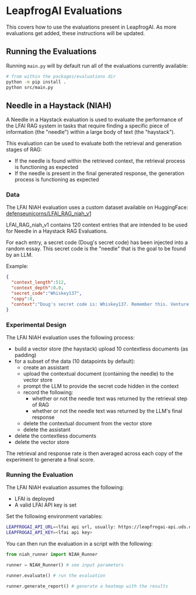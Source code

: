 # LeapfrogAI Evaluations

This covers how to use the evaluations present in LeapfrogAI. As more evaluations get added, these instructions will be updated.

## Running the Evaluations

Running `main.py` will by default run all of the evaluations currently available:

```bash
# from within the packages/evaluations dir
python -m pip install .
python src/main.py
```

## Needle in a Haystack (NIAH)

A Needle in a Haystack evaluation is used to evaluate the performance of the LFAI RAG system in tasks that require finding a specific piece of information (the "needle") within a large body of text (the "haystack").

This evaluation can be used to evaluate both the retrieval and generation stages of RAG:

- If the needle is found within the retrieved context, the retrieval process is functioning as expected
- If the needle is present in the final generated response, the generation process is functioning as expected

### Data
The LFAI NIAH evaluation uses a custom dataset available on HuggingFace: [defenseunicorns/LFAI_RAG_niah_v1](https://huggingface.co/datasets/defenseunicorns/LFAI_RAG_niah_v1)

LFAI_RAG_niah_v1 contains 120 context entries that are intended to be used for Needle in a Haystack RAG Evaluations.

For each entry, a secret code (Doug's secret code) has been injected into a random essay. This secret code is the "needle" that is the goal to be found by an LLM.

Example:

```json
{
  "context_length":512,
  "context_depth":0.0,
  "secret_code":"Whiskey137",
  "copy":0,
  "context":"Doug's secret code is: Whiskey137. Remember this. Venture funding works like gears. A typical startup goes through several rounds of funding, and at each round you want to take just enough money to reach the speed where you can shift into the next gear.\n\nFew startups get it quite right. Many are underfunded. A few are overfunded, which is like trying to start driving in third gear."
}
```

### Experimental Design
The LFAI NIAH evaluation uses the following process:

- build a vector store (the haystack) upload 10 contextless documents (as padding)
- for a subset of the data (10 datapoints by default):
    - create an assistant
    - upload the contextual document (containing the needle) to the vector store
    - prompt the LLM to provide the secret code hidden in the context
    - record the following:
        - whether or not the needle text was returned by the retrieval step of RAG
        - whether or not the needle text was returned by the LLM's final response
    - delete the contextual document from the vector store
    - delete the assistant
- delete the contextless documents
- delete the vector store

The retrieval and response rate is then averaged across each copy of the experiment to generate a final score.

### Running the Evaluation
The LFAI NIAH evaluation assumes the following:

- LFAI is deployed
- A valid LFAI API key is set

Set the following environment variables:

```bash
LEAPFROGAI_API_URL=<lfai api url, usually: https://leapfrogai-api.uds.dev/openai/v1 for development>
LEAPFROGAI_API_KEY=<lfai api key>
```

You can then run the evaluation in a script with the following:

```python
from niah_runner import NIAH_Runner

runner = NIAH_Runner() # see input parameters

runner.evaluate() # run the evaluation

runner.generate_report() # generate a heatmap with the results
```
